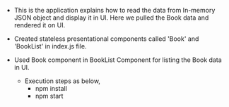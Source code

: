 - This is the application explains how to read the data from In-memory JSON object and display it in UI. Here we pulled the Book data and rendered it on UI.
- Created stateless presentational components called 'Book' and 'BookList' in index.js file.
- Used Book component in BookList Component for listing the Book data in UI.

  - Execution steps as below,
      - npm install
      - npm start
